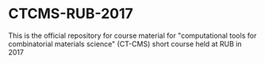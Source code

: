 # CTCMS-RUB-2017
This is the official repository for course material for "computational tools for combinatorial materials science" (CT-CMS) short course held at RUB in 2017
